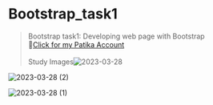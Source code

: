 # Bootstrap_task1
>Bootstrap task1: Developing web page with Bootstrap<br>
>🔗[Click for my Patika Account](https://app.patika.dev/idilsezen)<br>  
>Study Images![2023-03-28](https://user-images.githubusercontent.com/127500847/228295958-6f7fbd11-5693-4439-b16a-a7b860b696f0.png)<br>

![2023-03-28 (2)](https://user-images.githubusercontent.com/127500847/228296058-f8d10761-ff3c-485b-b1ea-929fe6aae09b.png)<br>

![2023-03-28 (1)](https://user-images.githubusercontent.com/127500847/228296136-f882ca48-3f59-4e28-8d23-433397400754.png)
